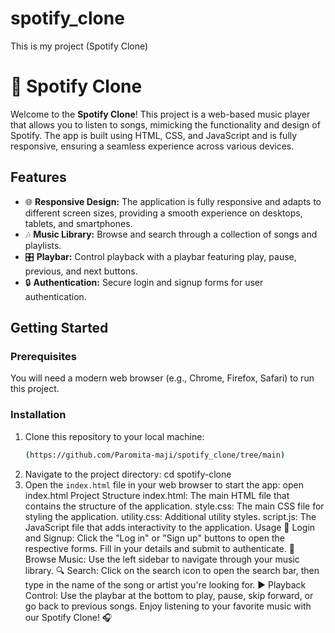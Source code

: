 # spotify_clone
This is my project (Spotify Clone)


# 🎵 Spotify Clone

Welcome to the **Spotify Clone**! This project is a web-based music player that allows you to listen to songs, mimicking the functionality and design of Spotify. The app is built using HTML, CSS, and JavaScript and is fully responsive, ensuring a seamless experience across various devices.

## Features

- 🌐 **Responsive Design:** The application is fully responsive and adapts to different screen sizes, providing a smooth experience on desktops, tablets, and smartphones.
- 🎶 **Music Library:** Browse and search through a collection of songs and playlists.
- 🎛️ **Playbar:** Control playback with a playbar featuring play, pause, previous, and next buttons.
- 🔒 **Authentication:** Secure login and signup forms for user authentication.

## Getting Started

### Prerequisites

You will need a modern web browser (e.g., Chrome, Firefox, Safari) to run this project.

### Installation

1. Clone this repository to your local machine:
   ```bash
   (https://github.com/Paromita-maji/spotify_clone/tree/main)
2. Navigate to the project directory:
   cd spotify-clone
3. Open the `index.html` file in your web browser to start the app:
   open index.html
Project Structure
index.html: The main HTML file that contains the structure of the application.
style.css: The main CSS file for styling the application.
utility.css: Additional utility styles.
script.js: The JavaScript file that adds interactivity to the application.
Usage
🔑 Login and Signup: Click the "Log in" or "Sign up" buttons to open the respective forms. Fill in your details and submit to authenticate.
🎵 Browse Music: Use the left sidebar to navigate through your music library.
🔍 Search: Click on the search icon to open the search bar, then type in the name of the song or artist you're looking for.
▶️ Playback Control: Use the playbar at the bottom to play, pause, skip forward, or go back to previous songs.
Enjoy listening to your favorite music with our Spotify Clone! 🎧


